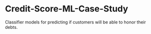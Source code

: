 # Credit-Score-ML-Case-Study
Classifier models for predicting if customers will be able to honor their debts.
